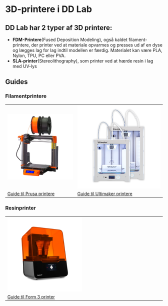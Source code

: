 # 3D-printere i DD Lab

## DD Lab har 2 typer af 3D printere:
- **FDM-Printere**(Fused Deposition Modeling), også kaldet filament-printere, der printer ved at materiale opvarmes og presses ud af en dyse og lægges lag for lag indtil modellen er færdig. Materialet kan være PLA, Nylon, TPU, PC eller PVA.
- **SLA-printer**(Stereolithography), som printer ved at hærde resin i lag med UV-lys

## Guides
### Filamentprintere

<table>
  <tr>
    <td><a href="/Prusa-Printere/"><img src="Billeder/Prusa_i3_mk3.jpg" alt="Prusa printere"/></a></td>
    <td><a href="/Ultimaker-Printere/"><img src="Billeder/3DPrint.png" alt="Ultimakerprintere"/></a></td>
  </tr>
  <tr>
  <td> <a href="/Prusa-Printere/">Guide til Prusa printere</a> </td>
  <td> <a href="/Ultimaker-Printere/">Guide til Ultimaker printere</a>  </td>
  </tr>
</table>

### Resinprinter

<table>
  <tr>
    <td  width="50%"><a href="/Form3-Printer/"><img src="Billeder/Form3.png" alt="Form 3"/></a></td>
    <td> </td>
  </tr>
  <tr>
  <td> <a href="/Form3-Printer/">Guide til Form 3 printer</a> </td>
  <td></td>
  </tr>
</table>
